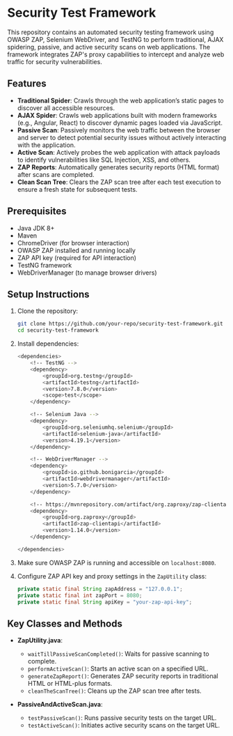 # Security Test Framework

This repository contains an automated security testing framework using OWASP ZAP, Selenium WebDriver, and TestNG to perform traditional, AJAX spidering, passive, and active security scans on web applications. The framework integrates ZAP's proxy capabilities to intercept and analyze web traffic for security vulnerabilities.

## Features

- **Traditional Spider**: Crawls through the web application’s static pages to discover all accessible resources.
- **AJAX Spider**: Crawls web applications built with modern frameworks (e.g., Angular, React) to discover dynamic pages loaded via JavaScript.
- **Passive Scan**: Passively monitors the web traffic between the browser and server to detect potential security issues without actively interacting with the application.
- **Active Scan**: Actively probes the web application with attack payloads to identify vulnerabilities like SQL Injection, XSS, and others.
- **ZAP Reports**: Automatically generates security reports (HTML format) after scans are completed.
- **Clean Scan Tree**: Clears the ZAP scan tree after each test execution to ensure a fresh state for subsequent tests.

## Prerequisites

- Java JDK 8+
- Maven
- ChromeDriver (for browser interaction)
- OWASP ZAP installed and running locally
- ZAP API key (required for API interaction)
- TestNG framework
- WebDriverManager (to manage browser drivers)

## Setup Instructions

1. Clone the repository:
    ```bash
    git clone https://github.com/your-repo/security-test-framework.git
    cd security-test-framework
    ```

2. Install dependencies:
    ```bash
    <dependencies>
		<!-- TestNG -->
		<dependency>
			<groupId>org.testng</groupId>
			<artifactId>testng</artifactId>
			<version>7.8.0</version>
			<scope>test</scope>
		</dependency>

		<!-- Selenium Java -->
		<dependency>
			<groupId>org.seleniumhq.selenium</groupId>
			<artifactId>selenium-java</artifactId>
			<version>4.19.1</version>
		</dependency>

		<!-- WebDriverManager -->
		<dependency>
			<groupId>io.github.bonigarcia</groupId>
			<artifactId>webdrivermanager</artifactId>
			<version>5.7.0</version>
		</dependency>

		<!-- https://mvnrepository.com/artifact/org.zaproxy/zap-clientapi -->
		<dependency>
			<groupId>org.zaproxy</groupId>
			<artifactId>zap-clientapi</artifactId>
			<version>1.14.0</version>
		</dependency>

	</dependencies>
    ```

3. Make sure OWASP ZAP is running and accessible on `localhost:8080`.

4. Configure ZAP API key and proxy settings in the `ZapUtility` class:
    ```java
    private static final String zapAddress = "127.0.0.1";
    private static final int zapPort = 8080;
    private static final String apiKey = "your-zap-api-key";

## Key Classes and Methods

- **ZapUtility.java**:
    - `waitTillPassiveScanCompleted()`: Waits for passive scanning to complete.
    - `performActiveScan()`: Starts an active scan on a specified URL.
    - `generateZapReport()`: Generates ZAP security reports in traditional HTML or HTML-plus formats.
    - `cleanTheScanTree()`: Cleans up the ZAP scan tree after tests.

- **PassiveAndActiveScan.java**:
    - `testPassiveScan()`: Runs passive security tests on the target URL.
    - `testActiveScan()`: Initiates active security scans on the target URL.